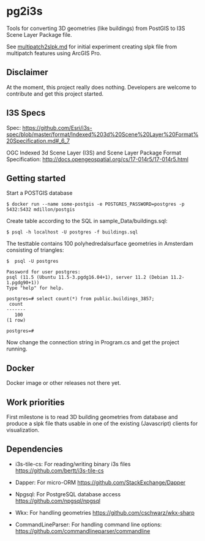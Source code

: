 # pg2i3s

Tools for converting 3D geometries (like buildings) from PostGIS to I3S Scene Layer Package file.

See [multipatch2slpk.md](multipatch2slpk.md) for initial experiment creating slpk file from multipatch features using ArcGIS Pro.

## Disclaimer

At the moment, this project really does nothing. Developers are welcome to contribute and get this project started.

## I3S Specs

Spec: https://github.com/Esri/i3s-spec/blob/master/format/Indexed%203d%20Scene%20Layer%20Format%20Specification.md#_6_7

OGC Indexed 3d Scene Layer (I3S) and Scene Layer Package Format Specification: http://docs.opengeospatial.org/cs/17-014r5/17-014r5.html

## Getting started


Start a POSTGIS database 

```
$ docker run --name some-postgis -e POSTGRES_PASSWORD=postgres -p 5432:5432 mdillon/postgis
```

Create table according to the SQL in sample_Data/buildings.sql:

```
$ psql -h localhost -U postgres -f buildings.sql
```

The testtable contains 100 polyhedredalsurface geometries in Amsterdam consisting of triangles:

```
$  psql -U postgres

Password for user postgres:
psql (11.5 (Ubuntu 11.5-3.pgdg16.04+1), server 11.2 (Debian 11.2-1.pgdg90+1))
Type "help" for help.

postgres=# select count(*) from public.buildings_3857;
 count
-------
   100
(1 row)

postgres=#
```

Now change the connection string in Program.cs and get the project running.

## Docker

Docker image or other releases not there yet.

## Work priorities

First milestone is to read 3D building geometries from database and produce a slpk file thats usable in one of the 
existing (Javascript) clients for visualization.  

## Dependencies

- i3s-tile-cs: For reading/writing binary i3s files https://github.com/bertt/i3s-tile-cs

- Dapper: For micro-ORM https://github.com/StackExchange/Dapper

- Npgsql: For PostgreSQL database access https://github.com/npgsql/npgsql

- Wkx: For handling geometries https://github.com/cschwarz/wkx-sharp

- CommandLineParser: For handling command line options: https://github.com/commandlineparser/commandline